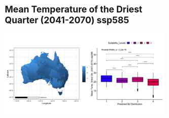 # Mean Temperature of the Driest Quarter (2041-2070) ssp585
![image info](../../Analysis_Plots/Full_Extent_OnlyEnvs/Mean_Temp_Driest_Qtr_4170_585.png)